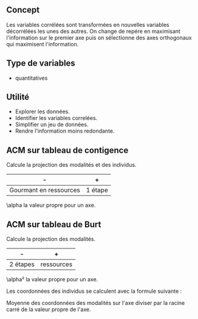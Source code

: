 ## Concept

Les variables corrélées sont transformées en nouvelles variables décorrélées les unes des autres. On change de repére en maximisant l'information sur le premier axe puis on sélectionne des axes orthogonaux qui maximisent l'information. 

## Type de variables

* quantitatives

## Utilité

* Explorer les données.
* Identifier les variables correlées.
* Simplifier un jeu de données.
* Rendre l'information moins redondante.

## ACM sur tableau de contigence

Calcule la projection des modalités et des individus.

| - | + |
|---|---|
| Gourmant en ressources | 1 étape |

\alpha la valeur propre pour un axe.

## ACM sur tableau de Burt

Calcule la projection des modalités.

| - | + |
|---|---|
| 2 étapes | ressources |

\alpha² la valeur propre pour un axe.

Les coordonnées des individus se calculent avec la formule suivante :

Moyenne des coordonnées des modalités sur l'axe diviser par la racine carré de la valeur propre de l'axe.
